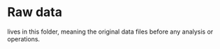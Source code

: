 # Raw data
lives in this folder, meaning the original data files before any analysis or operations.

